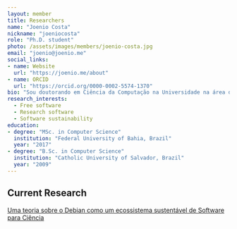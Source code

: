 ```yaml
---
layout: member
title: Researchers
name: "Joenio Costa"
nickname: "joeniocosta"
role: "Ph.D. student"
photo: /assets/images/members/joenio-costa.jpg
email: "joenio@joenio.me"
social_links:
- name: Website
  url: "https://joenio.me/about"
- name: ORCID
  url: "https://orcid.org/0000-0002-5574-1370"
bio: "Sou doutorando em Ciência da Computação na Universidade na área de Engenheiro de Software pela Universidade Federal da Bahia (UFBA)."
research_interests:
  - Free software
  - Research software
  - Software sustainability
education:
- degree: "MSc. in Computer Science"
  institution: "Federal University of Bahia, Brazil"
  year: "2017"
- degree: "B.Sc. in Computer Science"
  institution: "Catholic University of Salvador, Brazil"
  year: "2009"
---
```


## Current Research

[Uma teoria sobre o Debian como um ecossistema sustentável de Software para Ciência](/research/ecossistema-debian-research-software)
